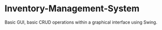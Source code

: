 # Inventory-Management-System
Basic GUI, basic CRUD operations within a graphical interface using Swing.
